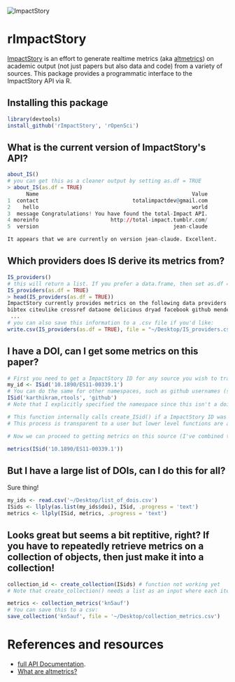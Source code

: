![ImpactStory](https://raw.github.com/ropensci/rImpactStory/master/impactstory-logo.png) 
# rImpactStory 
[ImpactStory](http://total-impact.org/) is an effort to generate realtime metrics (aka [altmetrics](http://altmetrics.org)) on academic output (not just papers but also data and code) from a variety of sources.  This package provides a programmatic interface to the ImpactStory API via R.


## Installing this package

```r
library(devtools)
install_github('rImpactStory', 'rOpenSci')
```
## What is the current version of ImpactStory's API?

```r
about_IS()
# you can get this as a cleaner output by setting as.df = TRUE
> about_IS(as.df = TRUE)
      Name                                                 Value
1  contact                              totalimpactdev@gmail.com
2    hello                                                 world
3  message Congratulations! You have found the total-Impact API.
4 moreinfo                       http://total-impact.tumblr.com/
5  version                                           jean-claude

It appears that we are currently on version jean-claude. Excellent.
```

## Which providers does IS derive its metrics from?

```r
IS_providers()
# this will return a list. If you prefer a data.frame, then set as.df = TRUE
IS_providers(as.df = TRUE)
> head(IS_providers(as.df = TRUE))
ImpactStory currently provides metrics on the following data providers: 
bibtex citeulike crossref dataone delicious dryad facebook github mendeley plosalm pubmed slideshare topsy webpage wikipedia 
 ...
# you can also save this information to a .csv file if you'd like:
write.csv(IS_providers(as.df = TRUE), file = "~/Desktop/IS_providers.csv")
```

## I have a DOI, can I get some metrics on this paper?

```r
# First you need to get a ImpactStory ID for any source you wish to track. 
my_id <- ISid('10.1890/ES11-00339.1')
# You can do the same for other namespaces, such as github usernames (specify as username, repo name).
ISid('karthikram,rtools', 'github')
# Note that I explicitly specified the namespace since this isn't a doi.

# This function internally calls create_ISid() if a ImpactStory ID was not previously assigned to this object. 
# This process is transparent to a user but lower level functions are available to call directly.

# Now we can proceed to getting metrics on this source (I've combined the two functions above).

metrics(ISid('10.1890/ES11-00339.1'))

```

## But I have a large list of DOIs, can I do this for all?

Sure thing!

```r
my_ids <- read.csv('~/Desktop/list_of_dois.csv')
ISids <- llply(as.list(my_ids$doi), ISid, .progress = 'text')
metrics <- llply(ISid, metrics, .progress = 'text')
```

## Looks great but seems a bit reptitive, right? If you have to repeatedly retrieve metrics on a collection of objects, then just make it into a collection!

```r
collection_id <- create_collection(ISids) # function not working yet
# Note that create_collection() needs a list as an input where each item on the list is itself a list with namespace and the id.

metrics <- collection_metrics('kn5auf')
# You can save this to a csv:
save_collection('kn5auf', file = '~/Desktop/collection_metrics.csv')
```


# References and resources
* [full API Documentation](http://impactstory.it/api-docs).
* [What are altmetrics?](http://altmetrics.org/manifesto/)
